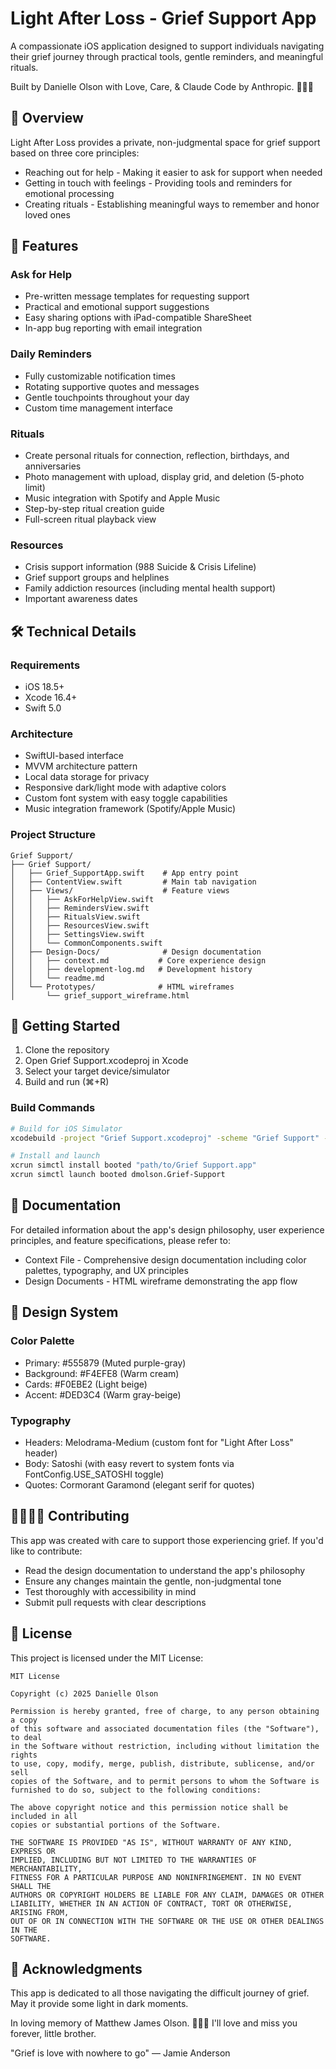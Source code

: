 # Light After Loss - Grief Support App

A compassionate iOS application designed to support individuals navigating their grief journey through practical tools, gentle reminders, and meaningful rituals. 

Built by Danielle Olson with Love, Care, & Claude Code by Anthropic. 👩🏽‍💻

## 🌟 Overview

Light After Loss provides a private, non-judgmental space for grief support based on three core principles:

- Reaching out for help - Making it easier to ask for support when needed
- Getting in touch with feelings - Providing tools and reminders for emotional processing
- Creating rituals - Establishing meaningful ways to remember and honor loved ones

## 📱 Features

### Ask for Help
- Pre-written message templates for requesting support
- Practical and emotional support suggestions
- Easy sharing options with iPad-compatible ShareSheet
- In-app bug reporting with email integration

### Daily Reminders
- Fully customizable notification times
- Rotating supportive quotes and messages
- Gentle touchpoints throughout your day
- Custom time management interface

### Rituals
- Create personal rituals for connection, reflection, birthdays, and anniversaries
- Photo management with upload, display grid, and deletion (5-photo limit)
- Music integration with Spotify and Apple Music
- Step-by-step ritual creation guide
- Full-screen ritual playback view

### Resources
- Crisis support information (988 Suicide & Crisis Lifeline)
- Grief support groups and helplines
- Family addiction resources (including mental health support)
- Important awareness dates

## 🛠 Technical Details

### Requirements
- iOS 18.5+
- Xcode 16.4+
- Swift 5.0

### Architecture
- SwiftUI-based interface
- MVVM architecture pattern
- Local data storage for privacy
- Responsive dark/light mode with adaptive colors
- Custom font system with easy toggle capabilities
- Music integration framework (Spotify/Apple Music)

### Project Structure
```
Grief Support/
├── Grief Support/
│   ├── Grief_SupportApp.swift    # App entry point
│   ├── ContentView.swift         # Main tab navigation
│   ├── Views/                    # Feature views
│   │   ├── AskForHelpView.swift
│   │   ├── RemindersView.swift
│   │   ├── RitualsView.swift
│   │   ├── ResourcesView.swift
│   │   ├── SettingsView.swift
│   │   └── CommonComponents.swift
│   ├── Design-Docs/              # Design documentation
│   │   ├── context.md           # Core experience design
│   │   ├── development-log.md   # Development history
│   │   └── readme.md
│   └── Prototypes/              # HTML wireframes
│       └── grief_support_wireframe.html
```

## 🚀 Getting Started

1. Clone the repository
2. Open Grief Support.xcodeproj in Xcode
3. Select your target device/simulator
4. Build and run (⌘+R)

### Build Commands
```bash
# Build for iOS Simulator
xcodebuild -project "Grief Support.xcodeproj" -scheme "Grief Support" -destination "platform=iOS Simulator,name=iPhone 16" build

# Install and launch
xcrun simctl install booted "path/to/Grief Support.app"
xcrun simctl launch booted dmolson.Grief-Support
```

## 📖 Documentation

For detailed information about the app's design philosophy, user experience principles, and feature specifications, please refer to:

- Context File - Comprehensive design documentation including color palettes, typography, and UX principles
- Design Documents - HTML wireframe demonstrating the app flow

## 🎨 Design System

### Color Palette
- Primary: #555879 (Muted purple-gray)
- Background: #F4EFE8 (Warm cream)
- Cards: #F0EBE2 (Light beige)
- Accent: #DED3C4 (Warm gray-beige)

### Typography
- Headers: Melodrama-Medium (custom font for "Light After Loss" header)
- Body: Satoshi (with easy revert to system fonts via FontConfig.USE_SATOSHI toggle)
- Quotes: Cormorant Garamond (elegant serif for quotes)

## 🫱🏽‍🫲🏾 Contributing

This app was created with care to support those experiencing grief. If you'd like to contribute:

- Read the design documentation to understand the app's philosophy
- Ensure any changes maintain the gentle, non-judgmental tone
- Test thoroughly with accessibility in mind
- Submit pull requests with clear descriptions

## 📄 License

This project is licensed under the MIT License:

```
MIT License

Copyright (c) 2025 Danielle Olson

Permission is hereby granted, free of charge, to any person obtaining a copy
of this software and associated documentation files (the "Software"), to deal
in the Software without restriction, including without limitation the rights
to use, copy, modify, merge, publish, distribute, sublicense, and/or sell
copies of the Software, and to permit persons to whom the Software is
furnished to do so, subject to the following conditions:

The above copyright notice and this permission notice shall be included in all
copies or substantial portions of the Software.

THE SOFTWARE IS PROVIDED "AS IS", WITHOUT WARRANTY OF ANY KIND, EXPRESS OR
IMPLIED, INCLUDING BUT NOT LIMITED TO THE WARRANTIES OF MERCHANTABILITY,
FITNESS FOR A PARTICULAR PURPOSE AND NONINFRINGEMENT. IN NO EVENT SHALL THE
AUTHORS OR COPYRIGHT HOLDERS BE LIABLE FOR ANY CLAIM, DAMAGES OR OTHER
LIABILITY, WHETHER IN AN ACTION OF CONTRACT, TORT OR OTHERWISE, ARISING FROM,
OUT OF OR IN CONNECTION WITH THE SOFTWARE OR THE USE OR OTHER DEALINGS IN THE
SOFTWARE.
```

## 🤍 Acknowledgments

This app is dedicated to all those navigating the difficult journey of grief. May it provide some light in dark moments.

In loving memory of Matthew James Olson. 🏴‍☠️🦝 
I'll love and miss you forever, little brother.

"Grief is love with nowhere to go" — Jamie Anderson